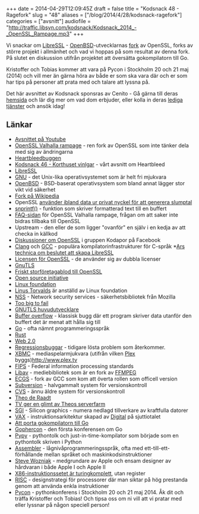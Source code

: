 +++
date = 2014-04-29T12:09:45Z
draft = false
title = "Kodsnack 48 - Ragefork"
slug = "48"
aliases = ["/blog/2014/4/28/kodsnack-ragefork"]
categories = ["avsnitt"]
audiofile = "http://traffic.libsyn.com/kodsnack/Kodsnack_2014_-_OpenSSL_Rampage.mp3"
+++

Vi snackar om [LibreSSL](http://www.libressl.org) - [OpenBSD](http://www.openbsd.org)-utvecklarnas [fork]((https://en.wikipedia.org/wiki/Fork_%28software_development%29#Etymology)) av OpenSSL, forks av större projekt i allmänhet och vad vi hoppas på som resultat av denna fork. På slutet en diskussion utifrån projektet att översätta gokompilatorn till Go.

Kristoffer och Tobias kommer att vara på Pycon i Stockholm 20 och 21 maj (2014) och vill mer än gärna höra av både er som ska vara där och er som har tips på personer att prata med och talare att lyssna på.

Det här avsnittet av Kodsnack sponsras av Cenito - Gå gärna till deras [hemsida](http://cenito.se) och lär dig mer om vad dom erbjuder, eller kolla in deras [lediga tjänster](http://cenito.se/job) och ansök idag!

## Länkar ##

* [Avsnittet på Youtube](https://www.youtube.com/watch?v=cqLkUBZWLBc)
* [OpenSSL Valhalla rampage](http://opensslrampage.org) - ren fork av OpenSSL som inte tänker dela med sig av ändringarna
* [Heartbleedbuggen](http://heartbleed.com)
* [Kodsnack 46 - Korthuset vinlgar](http://kodsnack.se/blog/2014/4/13/kodsnack-46-korthuset-vinglar) - vårt avsnitt om Heartbleed
* [LibreSSL](http://www.libressl.org)
* [GNU](http://www.gnu.org) - det Unix-lika operativsystemet som är helt fri mjukvara
* [OpenBSD](http://www.openbsd.org) - BSD-baserat operativsystem som bland annat lägger stor vikt vid säkerhet 
* [Fork på Wikipedia](https://en.wikipedia.org/wiki/Fork_%28software_development%29#Etymology)
* OpenSSL [använder ibland data ur privat nyckel för att generera slumptal](http://marc.info/?l=openbsd-cvs&m=139773689013690&w=2)
* [snprintf()](http://www.cplusplus.com/reference/cstdio/snprintf/) - funktion som skriver formatterad text till en buffert
* [FAQ-sidan](http://opensslrampage.org/faq) för OpenSSL Valhalla rampage, frågan om att saker inte bidras tillbaka till OpenSSL
* Upstream - den eller de som ligger "ovanför" en själv i en kedja av att checka in källkod
* [Diskussioner om OpenSSL](https://www.facebook.com/groups/utvecklare.stockholm/search/?query=openssl) i gruppen Kodapor på Facebook
* [Clang](http://en.wikipedia.org/wiki/Clang) och [GCC](http://en.wikipedia.org/wiki/GNU_Compiler_Collection) - populära kompilatorinfrastrukturer för C-språk
*[Ars technica om beslutet att skapa LibreSSL](http://arstechnica.com/information-technology/2014/04/openssl-code-beyond-repair-claims-creator-of-libressl-fork/)
* [Licensen för OpenSSL](https://www.openssl.org/source/license.html) - de använder sig av dubbla licenser
* [GnuTLS](http://www.gnutls.org)
* [Friskt storföretagablod till OpenSSL](http://www.linuxfoundation.org/news-media/announcements/2014/04/amazon-web-services-cisco-dell-facebook-fujitsu-google-ibm-intel)
* [Open source initiative](http://opensource.org)
* [Linux foundation](http://www.linuxfoundation.org)
* [Linus Torvalds](http://en.wikipedia.org/wiki/Linus_torvalds) är anställd av Linux foundation
* [NSS](https://developer.mozilla.org/en-US/docs/Mozilla/Projects/NSS) - Network security services - säkerhetsbibliotek från Mozilla
* [Too big to fail](http://en.wikipedia.org/wiki/Too_big_to_fail)
* [GNUTLS huvudutvecklare](http://gnutls.org/contrib.html)
* [Buffer overflow](http://en.wikipedia.org/wiki/Buffer_overflow) - klassisk bugg där ett program skriver data utanför den buffert det är menat att hålla sig till
* [Go](http://en.wikipedia.org/wiki/Buffer_overflow) - ofta nämnt programmeringsspråk
* [Rust](http://www.rust-lang.org)
* [Web 2.0](http://en.wikipedia.org/wiki/Web_2.0)
* [Regressionsbuggar](https://groups.google.com/forum/#!topic/mozilla.dev.platform/foP6HNPtdg0) - tidigare lösta problem som återkommer.
* [XBMC](http://xbmc.org) - mediaspelarmjukvara (utifrån vilken [Plex](http://www.plex.tv) byggs)http://www.plex.tv
* [FIPS](http://en.wikipedia.org/wiki/Federal_Information_Processing_Standards) - Federal information processing standards
* [Libav](http://libav.org) - mediebibliotek som är en fork av [FFMPEG](http://www.ffmpeg.org)
* [ECGS](http://en.wikipedia.org/wiki/GNU_Compiler_Collection#EGCS_Fork) - fork av GCC som kom att överta rollen som officell version
* [Subversion](http://en.wikipedia.org/wiki/Apache_Subversion) - halvgammalt system för versionskontroll
* [CVS](http://en.wikipedia.org/wiki/Concurrent_Versions_System) - ännu äldre system för versionskontroll
* [Theo de Raadt](http://en.wikipedia.org/wiki/Theo_de_Raadt)
* [TV ger en glimt av Theos serverfarm](https://www.youtube.com/watch?v=BlgdvSNpi60&feature=youtu.be)
* [SGI](http://en.wikipedia.org/wiki/Silicon_Graphics) - Silicon graphics - numera nedlagd tillverkare av kraftfulla datorer
* [VAX](http://en.wikipedia.org/wiki/Vax) - instruktionsarkitektur skapad av [Digital](http://en.wikipedia.org/wiki/Digital_Equipment_Corporation) på sjuttiotalet
* [Att porta gokompilatorn till Go](http://gophercon.sourcegraph.com/post/83820197495/russ-cox-porting-the-go-compiler-from-c-to-go)
* [Gophercon](http://gophercon.com) - den första konferensen om Go
* [Pypy](http://pypy.org) - pythontolk och just-in-time-kompilator som började som en pythontolk skriven i Python
* [Assembler](http://en.wikipedia.org/wiki/Assembly_language) - lågnivåprogrammeringsspråk, ofta med ett-till-ett-förhållande mellan språket och maskinkodsinstruktioner
* [Steve Wozniak](http://en.wikipedia.org/wiki/Steve_Wozniak) - medgrundare av Apple och ensam designer av hårdvaran i både Apple I och Apple II
* [X86-instruktionssetet är turingkomplett](http://mainisusuallyafunction.blogspot.se/2014/02/x86-is-turing-complete-with-no-registers.html), utan register
* [RISC](http://en.wikipedia.org/wiki/Reduced_instruction_set_computing) - designstrategi för processorer där man siktar på hög prestanda genom att använda enkla instruktioner
* [Pycon](http://2014.pycon.se) - pythonkonferens i Stockholm 20 och 21 maj 2014. Åk dit och träffa Kristoffer och Tobias! Och tipsa oss om ni vill att vi pratar med eller lyssnar på någon speciell person!

